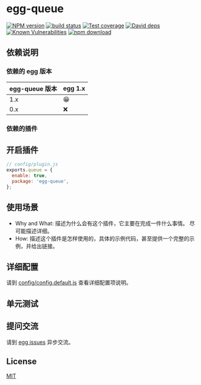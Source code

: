 # egg-queue

[![NPM version][npm-image]][npm-url]
[![build status][travis-image]][travis-url]
[![Test coverage][codecov-image]][codecov-url]
[![David deps][david-image]][david-url]
[![Known Vulnerabilities][snyk-image]][snyk-url]
[![npm download][download-image]][download-url]

[npm-image]: https://img.shields.io/npm/v/egg-queue.svg?style=flat-square
[npm-url]: https://npmjs.org/package/egg-queue
[travis-image]: https://img.shields.io/travis/eggjs/egg-queue.svg?style=flat-square
[travis-url]: https://travis-ci.org/eggjs/egg-queue
[codecov-image]: https://img.shields.io/codecov/c/github/eggjs/egg-queue.svg?style=flat-square
[codecov-url]: https://codecov.io/github/eggjs/egg-queue?branch=master
[david-image]: https://img.shields.io/david/eggjs/egg-queue.svg?style=flat-square
[david-url]: https://david-dm.org/eggjs/egg-queue
[snyk-image]: https://snyk.io/test/npm/egg-queue/badge.svg?style=flat-square
[snyk-url]: https://snyk.io/test/npm/egg-queue
[download-image]: https://img.shields.io/npm/dm/egg-queue.svg?style=flat-square
[download-url]: https://npmjs.org/package/egg-queue

<!--
Description here.
-->

## 依赖说明

### 依赖的 egg 版本

egg-queue 版本 | egg 1.x
--- | ---
1.x | 😁
0.x | ❌

### 依赖的插件
<!--

如果有依赖其它插件，请在这里特别说明。如

- security
- multipart

-->

## 开启插件

```js
// config/plugin.js
exports.queue = {
  enable: true,
  package: 'egg-queue',
};
```

## 使用场景

- Why and What: 描述为什么会有这个插件，它主要在完成一件什么事情。
尽可能描述详细。
- How: 描述这个插件是怎样使用的，具体的示例代码，甚至提供一个完整的示例，并给出链接。

## 详细配置

请到 [config/config.default.js](config/config.default.js) 查看详细配置项说明。

## 单元测试

<!-- 描述如何在单元测试中使用此插件，例如 schedule 如何触发。无则省略。-->

## 提问交流

请到 [egg issues](https://github.com/eggjs/egg/issues) 异步交流。

## License

[MIT](LICENSE)

